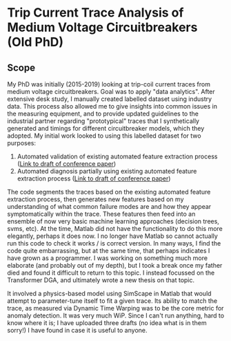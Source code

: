 # Trip Current Trace Analysis of Medium Voltage Circuitbreakers (Old PhD)

## Scope
My PhD was initially (2015-2019) looking at trip-coil current traces from medium voltage circuitbreakers. 
Goal was to apply "data analytics". After extensive desk study, I manually created labelled dataset using industry data.
This process also allowed me to give insights into common issues in the measuring equipment, and to provide updated guidelines to the industrial partner regarding "prototypical" traces that I synthetically generated and timings for different circuitbreaker models, which they adopted.
My initial work looked to using this labelled dataset for two purposes:
  1. Automated validation of existing automated feature extraction process ([Link to draft of conference paper](https://pureportal.strath.ac.uk/en/publications/automated-feature-validation-of-trip-coil-analysis-in-condition-m))
  2. Automated diagnosis partially using existing automated feature extraction process ([Link to draft of conference paper](https://strathprints.strath.ac.uk/64784/1/Hosseini_etal_ISGTC_2018_Current_based_trip_coil_analysis_of_circuit_breakers.pdf))

The code segments the traces based on the existing automated feature extraction process, then generates new features based on my understanding of what common failure modes are and how they appear symptomatically within the trace. These features then feed into an ensemble of now very basic machine learning approaches (decision trees, svms, etc). At the time, Matlab did not have the functionality to do this more elegantly, perhaps it does now. I no longer have Matlab so cannot actually run this code to check it works / is correct version. In many ways, I find the code quite embarrassing, but at the same time, that perhaps indicates I have grown as a programmer. I was working on something much more elaborate (and probably out of my depth), but I took a break once my father died and found it difficult to return to this topic. I instead focussed on the Transformer DGA, and ultimately wrote a new thesis on that topic. 

It involved a physics-based model using SimScape in Matlab that would attempt to parameter-tune itself to fit a given trace. Its ability to match the trace, as measured via Dynamic Time Warping was to be the core metric for anomaly detection. It was very much WiP. Since I can't run anything, hard to know where it is; I have uploaded three drafts (no idea what is in them sorry!) I have found in case it is useful to anyone.

